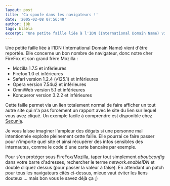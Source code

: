 ```yaml
---
layout: post
title: 'Ca spoofe dans les navigateurs !'
date: '2005-02-08 07:56:49'
author: j0k
tags: blabla
excerpt: "Une petite faille liée à l'IDN (International Domain Name) vient d'être reportée. Elle concerne un bon nombre de navigateur, donc notre cher FireFox et son grand frère Mozilla"
---
```


Une petite faille liée à l'IDN (International Domain Name) vient d'être reportée. Elle concerne un bon nombre de navigateur, donc notre cher FireFox et son grand frère Mozilla :
* Mozilla 1.7.5 et inférieures
* Firefox 1.0 et inférieures
* Safari version 1.2.4 (v125.1) et inférieures
* Opera version 7.54u2 et inférieures
* OmniWeb version 5.1 et inférieures
* Konqueror version 3.2.2 et inférieures

Cette faille permet via un lien totalement normal de faire afficher un tout autre site qui n'a pas forcément un rapport avec le site du lien sur lequel vous avez cliqué. Un exemple facile à comprendre est disponible chez [Secunia](http://secunia.com/multiple_browsers_idn_spoofing_test/).

Je vous laisse imaginer l'ampleur des dégats si une personne mal intentionnée exploite pleinement cette faille. Elle pourrai ce faire passer pour n'importe quel site et ainsi récupérer des infos sensibles des internautes, comme le code d'une carte bancaire par exemple.

Pour s'en protéger sous FireFox/Mozilla, taper tout simplement *about:config* dans votre barre d'adresses, rechercher le terme *network.enableIDN* et double cliquez dessus (pour passer la valeur à false).   En attendant un patch pour tous les navigateurs cités ci-dessus, mieux vaut éviter les liens douteux ... mais bon vous le savez déjà ça ;)
